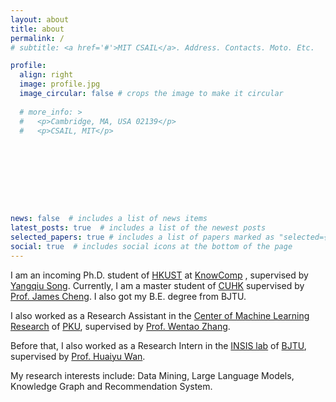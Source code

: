 ```yaml
---
layout: about
title: about
permalink: /
# subtitle: <a href='#'>MIT CSAIL</a>. Address. Contacts. Moto. Etc.

profile:
  align: right
  image: profile.jpg
  image_circular: false # crops the image to make it circular
  
  # more_info: >
  #   <p>Cambridge, MA, USA 02139</p>
  #   <p>CSAIL, MIT</p>









news: false  # includes a list of news items
latest_posts: true  # includes a list of the newest posts
selected_papers: true # includes a list of papers marked as "selected={true}"
social: true  # includes social icons at the bottom of the page
---
```




<!-- Write your biography here. Tell the world about yourself. Link to your favorite [subreddit](http://reddit.com). You can put a picture in, too. The code is already in, just name your picture `prof_pic.jpg` and put it in the `img/` folder.

Put your address / P.O. box / other info right below your picture. You can also disable any of these elements by editing `profile` property of the YAML header of your `_pages/about.md`. Edit `_bibliography/papers.bib` and Jekyll will render your [publications page](/al-folio/publications/) automatically.

Link to your social media connections, too. This theme is set up to use [Font Awesome icons](https://fontawesome.com/) and [Academicons](https://jpswalsh.github.io/academicons/), like the ones below. Add your Facebook, Twitter, LinkedIn, Google Scholar, or just disable all of them. -->

I am an incoming Ph.D. student of <a href="https://cse.hkust.edu.hk/" target="_blank">HKUST</a> at <a href="https://github.com/HKUST-KnowComp" target="_blank">KnowComp</a>
, supervised by <a href="https://home.cse.ust.hk/~yqsong/" target="_blank">Yangqiu Song</a>. Currently, I am a master student of <a href="https://www.cuhk.edu.hk/english/index.html" target="_blank">CUHK</a> supervised by <a href="https://www.cse.cuhk.edu.hk/~jcheng/" target="_blank">Prof. James Cheng</a>. I also got my B.E. degree from BJTU.

I also worked as a Research Assistant in the <a href="https://cmlr.pku.edu.cn/" target="_blank">Center of Machine Learning Research</a> of <a href="https://www.pku.edu.cn/" target="_blank">PKU</a>, supervised by <a href="https://zwt233.github.io/" target="_blank">Prof. Wentao Zhang</a>. 
                        
Before that, I also worked as a Research Intern in the <a href="http://insis.bjtu.edu.cn" target="_blank">INSIS lab</a> of <a href="https://www.bjtu.edu.cn/" target="_blank">BJTU</a>, supervised by <a href="https://faculty.bjtu.edu.cn/8793/" target="_blank">Prof. Huaiyu Wan</a>.

My research interests include: Data Mining, Large Language Models, Knowledge Graph and Recommendation System.